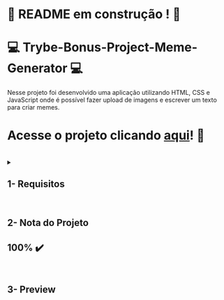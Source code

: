 # :construction: README em construção ! :construction:

# :computer: Trybe-Bonus-Project-Meme-Generator :computer:

Nesse projeto foi desenvolvido uma aplicação utilizando HTML, CSS e JavaScript onde é possível fazer upload de imagens e escrever um texto para criar memes.

# Acesse o projeto clicando [aqui]()! :green_heart:

<br />

<details>
<summary>
  
## 1- Requisitos
  
</summary>
 
### 1. Crie um input de texto

<details>

  <summary>Crie um elemento input para que a pessoa usuária possa inserir o texto, de modo que o texto inserido apareça no _preview_ de visualização do meme a ser gerado.</summary><br/>

  - O input de texto deve possuir o `ID` `text-input`;
  - O preview de visualização deve ser um _"container"_ para a **imagem** e para o **texto** do meme. Este elemento deve ter o `ID` `meme-image-container`;
  - O preview de visualização deve possuir outro elemento que mostre o texto digitado. Esse elemento de texto deve estar inserido no container e ter o `ID` `meme-text`;
  - O texto dentro do preview deve estar visível mesmo se não houver imagem inserida.

</details>

### 2. Crie uma função que execute upload de imagem

<details>

  <summary>Cria uma função que execute o upload de uma imagem de seu computador.</summary><br/>

  - O elemento que faz o upload da imagem deve possuir o `ID` `meme-insert`;
  - O preview de visualização deve possuir outro elemento para mostrar a imagem selecionada. Este elemento deve possuir o `ID` `meme-image`;
  - A imagem deve estar totalmente contida dentro do preview de visualização. ~~("totalmente contida" quer dizer que não deve sobrar espaço entre o container e a imagem, e a imagem não deve ultrapassar o tamanho do container)~~;
  - O texto inserido no elemento `text-input` deve estar visível por cima da imagem escolhida `meme-image`.

</details>

### 3. Adicione uma moldura no preview de visualização

<details>

  <summary>Adicione uma moldura no preview de visualização. A moldura deve ter 1 pixel de largura, deve ser preta e do tipo 'solid'. A área onde a imagem aparecerá deve ter fundo branco.</summary><br/>

  - O preview de visualização deve ter a cor de fundo branca;
  - O preview de visualização deve ter uma borda preta, sólida, com 1 pixel de largura;
  - A imagem deve estar totalmente contida no elemento identificado como `meme-image-container` ("totalmente contida" quer dizer que não deve sobrar espaço entre o container e a imagem, e a imagem não deve ultrapassar o tamanho do container).

</details>

### 4. Adicione o texto que será inserido sobre a imagem

<details>

  <summary>Adicione o texto no preview de visualização sobre a imagem. O texto deve ter cor, sombra e tamanho específicos.</summary><br/>

  - O texto do elemento `meme-text` deve ter uma sombra preta, de 5 pixels na horizontal, 5 pixels na vertical e um raio de desfoque de 5 pixels;
  - O texto deve possuir fonte com o tamanho de 30 pixels;
  - O texto deve possuir cor branca.

</details>

### 5. Limite o tamanho do texto do meme

<details>

  <summary>Limite o tamanho do texto que a pessoa usuária pode inserir</summary><br/>

  - O input de texto deve possuir a quantidade máxima de 60 caracteres.

</details>

## Requisitos Bônus

### 6. Crie três botões que alterem as cores da borda dos memes

<details>

  <summary>Crie três botões diferentes, que ao serem clicados devem trocar a borda ao redor do container de acordo com suas respectivas cores</summary><br/>

  - Os três botões devem ser elementos do tipo `button`;
  - Os botões devem possuir cor de fundo da mesma cor da moldura a ser colocada no container;
  - As bordas devem ser acrescentadas ao preview de visualização;
  - Um dos botões deve possuir o `ID` `fire` e deve estilizar o container da imagem com uma borda de 3 pixels, _dashed_ e vermelha (`rgb(255, 0, 0)`);
  - Um dos botões deve possuir o `ID` `water` deve estilizar o container da imagem com uma borda azul (`rgb(0, 0, 255)`), com 5 pixels do tipo _double_;
  - Um dos botões deve possuir o `ID` `earth` deve estilizar o container da imagem com uma borda do tipo _groove_, verde (`rgb(0, 128, 0)`) e com 6 pixels;
  - A borda padrão especificada no requisito 3 não deve mais aparecer após clicar em qualquer um dos botões.

</details>

### 7. Crie um conjunto de quatro imagens pré prontas que permita que a pessoa usuária possa escolher.

<details>

  <summary>Crie miniaturas de imagens que ao receberem o clique da pessoa usuária, devam aparecer no preview de visualização.</summary><br/>

  - As miniaturas dos memes (imagens) devem ser identificadas com `id` `meme-1` para o primeiro meme, `meme-2` para o segundo meme, `meme-3` para o terceiro meme e `meme-4` para o quarto meme;
  - As imagens que identificam os memes devem ficar dentro da aplicação, num diretório chamado `imgs` com os respectivos nomes `meme1.png`, `meme2.png`, `meme3.png` e `meme4.png`. ⚠️ Atenção também para o formato das imagens! 
  - As imagens devem aparecer dentro do container de forma análoga às imagens enviadas por _upload_ para a página.

</details>

</details>
<br />

## 2- Nota do Projeto

## 100% :heavy_check_mark:

<br />

## 3- Preview
